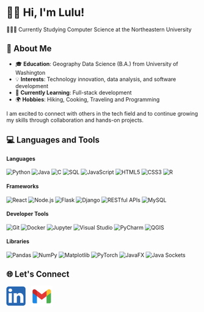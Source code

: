 # 👋🏻 Hi, I'm Lulu!

👩🏻‍🎓 Currently Studying Computer Science at the Northeastern University

## 🚀 About Me
- 🎓 **Education**: Geography Data Science (B.A.) from University of Washington
- 💡 **Interests**: Technology innovation, data analysis, and software development  
- 🌱 **Currently Learning**: Full-stack development  
- 🌍 **Hobbies**: Hiking, Cooking, Traveling and Programming

I am excited to connect with others in the tech field and to continue growing my skills through collaboration and hands-on projects.

## 💻 Languages and Tools

#### **Languages**  
![Python](https://img.shields.io/badge/-Python-black?logo=python&logoColor=ffcc00)
![Java](https://img.shields.io/badge/-Java-white?logo=java&logoColor=007396)
![C](https://img.shields.io/badge/-C-black?logo=c&logoColor=00599C)
![SQL](https://img.shields.io/badge/-SQL-black?logo=postgresql&logoColor=336791)
![JavaScript](https://img.shields.io/badge/-JavaScript-black?logo=javascript&logoColor=F7DF1E)
![HTML5](https://img.shields.io/badge/-HTML5-white?logo=html5&logoColor=E34F26)
![CSS3](https://img.shields.io/badge/-CSS3-black?logo=css3&logoColor=1572B6)
![R](https://img.shields.io/badge/-R-black?logo=r&logoColor=276DC3)

#### **Frameworks**  
![React](https://img.shields.io/badge/-React-black?logo=react&logoColor=61DAFB)
![Node.js](https://img.shields.io/badge/-Node.js-black?logo=node.js&logoColor=339933) ![Flask](https://img.shields.io/badge/-Flask-white?logo=flask&logoColor=000000)
![Django](https://img.shields.io/badge/-Django-black?logo=django&logoColor=092E20)
![RESTful APIs](https://img.shields.io/badge/-RESTful%20APIs-black?logo=api&logoColor=blue)
![MySQL](https://img.shields.io/badge/-MySQL-white?logo=mysql&logoColor=4479A1)

#### **Developer Tools**  
![Git](https://img.shields.io/badge/-Git-black?logo=git&logoColor=F1502F)
![Docker](https://img.shields.io/badge/-Docker-black?logo=docker&logoColor=2496ED)
![Jupyter](https://img.shields.io/badge/-Jupyter-black?logo=jupyter&logoColor=F37626)
![Visual Studio](https://img.shields.io/badge/-Visual%20Studio-black?logo=visualstudiocode&logoColor=0078D4)
![PyCharm](https://img.shields.io/badge/-PyCharm-white?logo=pycharm&logoColor=000000) ![QGIS](https://img.shields.io/badge/-QGIS-black?logo=qgis&logoColor=7A7A7A)

#### **Libraries**  
![Pandas](https://img.shields.io/badge/-Pandas-white?logo=pandas&logoColor=150458)
![NumPy](https://img.shields.io/badge/-NumPy-black?logo=numpy&logoColor=013243)
![Matplotlib](https://img.shields.io/badge/-Matplotlib-black?logo=matplotlib&logoColor=005C5C)
![PyTorch](https://img.shields.io/badge/-PyTorch-black?logo=pytorch&logoColor=EE4C2C) ![JavaFX](https://img.shields.io/badge/-JavaFX-white?logo=java&logoColor=FF0000)
![Java Sockets](https://img.shields.io/badge/-Java%20Sockets-black?logo=java&logoColor=FF5722)


## 🌐 Let's Connect
<div style="display: flex; align-items: center; gap: 15px;">
  <a href="https://www.linkedin.com/in/lulu-chen-66313a287">
    <img src="img/image.png" alt="alt text" width="50"/>
  </a>
  <a href="mailto:Luluuchen16@gmail.com">
    <img src="img/image-1.png" alt="alt text" width="55"/>
  </a>
</div>